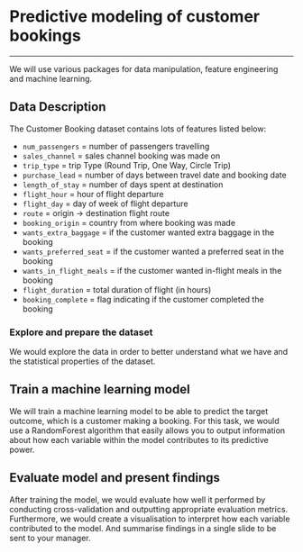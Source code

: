 # Predictive modeling of customer bookings

---

We will use various packages for data manipulation, feature engineering and machine learning.

## Data Description

The Customer Booking dataset contains lots of features listed below:

- `num_passengers` = number of passengers travelling
- `sales_channel` = sales channel booking was made on
- `trip_type` = trip Type (Round Trip, One Way, Circle Trip)
- `purchase_lead` = number of days between travel date and booking date
- `length_of_stay` = number of days spent at destination
- `flight_hour` = hour of flight departure
- `flight_day` = day of week of flight departure
- `route` = origin -> destination flight route
- `booking_origin` = country from where booking was made
- `wants_extra_baggage` = if the customer wanted extra baggage in the booking
- `wants_preferred_seat` = if the customer wanted a preferred seat in the booking
- `wants_in_flight_meals` = if the customer wanted in-flight meals in the booking
- `flight_duration` = total duration of flight (in hours)
- `booking_complete` = flag indicating if the customer completed the booking

### Explore and prepare the dataset

We would explore the data in order to better understand what we have and the statistical properties of the dataset.

## Train a machine learning model

We will train a machine learning model to be able to predict the target outcome, which is a customer making a booking. For this task, we would use a RandomForest algorithm that easily allows you to output information about how each variable within the model contributes to its predictive power. 

## Evaluate model and present findings

After training the model, we would evaluate how well it performed by conducting cross-validation and outputting appropriate evaluation metrics. Furthermore, we would create a visualisation to interpret how each variable contributed to the model. And summarise findings in a single slide to be sent to your manager.

